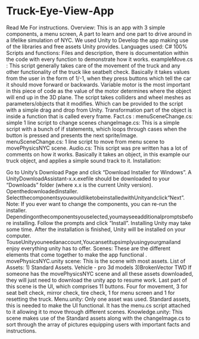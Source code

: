 # Truck-Eye-View-App
Read Me For instructions. Overview: This is an app with 3 simple components, a menu screen, A part to learn and one part to drive around in a lifelike simulation of NYC. We used Unity to Develop the app making use of the libraries and free assets Unity provides. Languages used: C# 100% Scripts and functions: Files and description, there is documentation within the code with every function to demonstrate how it works. exampleMove.cs : This script generally takes care of the movement of the truck and any other functionality of the truck like seatbelt check. Basically it takes values from the user in the form of 1/-1, when they press buttons which tell the car it should move forward or backwards. Variable motor is the most important in this piece of code as the value of the motor determines where the object will end up in the 3D plane. The script takes colliders and wheel meshes as parameters/objects that it modifies. Which can be provided to the script with a simple drag and drop from Unity. Transformation part of the object is inside a function that is called every frame. Fact.cs : menuSceneChange.cs: simple 1 line script to change scenes changeImage.cs: This is a simple script with a bunch of if statements, which loops through cases when the button is pressed and presents the next sprite/image. menuSceneChange.cs: 1 line script to move from menu scene to movePhysicsNYC scene. Audio.cs: This script was pre written has a lot of comments on how it works. Basically it takes an object, in this example our truck object, and applies a simple sound track to it. Installation:

Go to Unity’s Download Page and click “Download Installer for Windows”. A UnityDownloadAssistant-x.x.exefile should be downloaded to your “Downloads” folder (where x.x is the current Unity version).
Openthedownloadedinstaller.
SelectthecomponentsyouwouldliketobeinstalledwithUnityandclick“Next”. Note: If you ever want to change the components, you can re-run the installer.
Dependingonthecomponentsyouselected,youmayseeadditionalpromptsbefore installing. Follow the prompts and click “Install”. Installing Unity may take some time. After the installation is finished, Unity will be installed on your computer.
TouseUnityyouneedanaccount,Youcansetitupsimplyusingyourgmailand enjoy everything unity has to offer. Scenes: These are the different elements that come together to make the app functional . movePhysicsNYC.unity scene: This is the scene with most assets. List of Assets: 1) Standard Assets.
Vehicle - pro 3d models 3)BrokenVector
TWD If someone has the movePhysicsNYC scene and all these assets downloaded, they will just need to download the unity app to resume work. Last part of this scene is the UI, which comprises 11 buttons. Four for movement, 3 for seat belt check, mirror check, tire check, 1 for menu screen and 1 for resetting the truck. Menu.unity: Only one asset was used. Standard assets, this is needed to make the UI functional. It has the menu.cs script attached to it allowing it to move through different scenes. Knowledge.unity: This scene makes use of the Standard assets along with the changeImage.cs to sort through the array of pictures equipping users with important facts and instructions.
